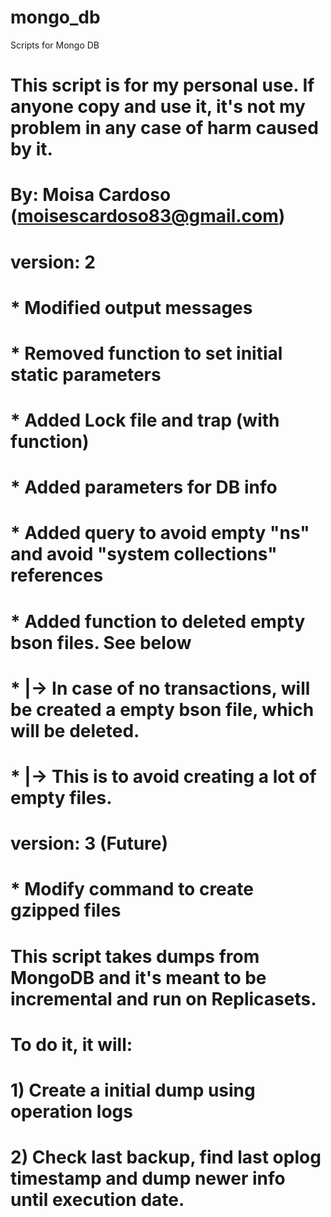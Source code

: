 # mongo_db
Scripts for Mongo DB

# This script is for my personal use. If anyone copy and use it, it's not my problem in any case of harm caused by it.


#
# By: Moisa Cardoso (moisescardoso83@gmail.com)
#
# version: 2
# *     Modified output messages
# *     Removed function to set initial static parameters
# *     Added Lock file and trap (with function)
# *     Added parameters for DB info
# *     Added query to avoid empty "ns" and avoid "system collections" references
# *     Added function to deleted empty bson files. See below
# *     |-> In case of no transactions, will be created a empty bson file, which will be deleted.
# *     |-> This is to avoid creating a lot of empty files.
#
# version: 3 (Future)
# *     Modify command to create gzipped files 



# This script takes dumps from MongoDB and it's meant to be incremental and run on Replicasets.
#
# To do it, it will:
#
# 1) Create a initial dump using operation logs
# 2) Check last backup, find last oplog timestamp and dump newer info until execution date.
# 

